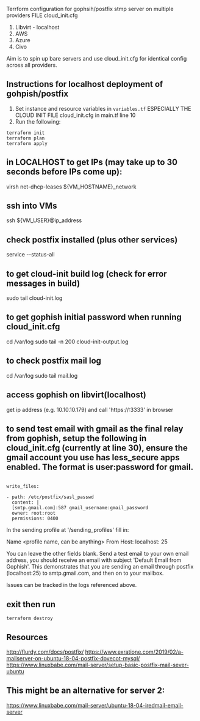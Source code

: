 Terrform configuration for gophsih/postfix stmp server on multiple providers
FILE cloud_init.cfg

1. Libvirt - localhost
2. AWS
3. Azure
4. Civo

Aim is to spin up bare servers and use cloud_init.cfg for identical config across all providers.

## Instructions for localhost deployment of gohpish/postfix

1. Set instance and resource variables in `variables.tf` ESPECIALLY THE CLOUD INIT FILE cloud_init.cfg in main.tf line 10
2. Run the following:

```
terraform init
terraform plan
terraform apply
```

## in LOCALHOST to get IPs (may take up to 30 seconds before IPs come up):

virsh net-dhcp-leases ${VM_HOSTNAME}\_network

## ssh into VMs

ssh ${VM_USER}@ip_address

## check postfix installed (plus other services)

service --status-all

## to get cloud-init build log (check for error messages in build)

sudo tail cloud-init.log

## to get gophish initial password when running cloud_init.cfg

cd /var/log
sudo tail -n 200 cloud-init-output.log

## to check postfix mail log

cd /var/log
sudo tail mail.log

## access gophish on libvirt(localhost)

get ip address (e.g. 10.10.10.179) and call 'https://<ip address>:3333' in browser

## to send test email with gmail as the final relay from gophish, setup the following in cloud_init.cfg (currently at line 30), ensure the gmail account you use has less_secure apps enabled. The format is user:password for gmail.

```

write_files:

- path: /etc/postfix/sasl_passwd
  content: |
  [smtp.gmail.com]:587 gmail_username:gmail_password
  owner: root:root
  permissions: 0400

```

In the sending profile at '/sending_profiles' fill in:

Name <profile name, can be anything>
From <gmail account>
Host: localhost: 25

You can leave the other fields blank. Send a test email to your own email address, you should receive an email with subject 'Default Email from Gophish'.
This demonstrates that you are sending an email through postfix (localhost:25) to smtp.gmail.com, and then on to your mailbox.

Issues can be tracked in the logs referenced above.

## exit then run

```
terraform destroy
```

## Resources

http://flurdy.com/docs/postfix/
https://www.exratione.com/2019/02/a-mailserver-on-ubuntu-18-04-postfix-dovecot-mysql/
https://www.linuxbabe.com/mail-server/setup-basic-postfix-mail-sever-ubuntu

## This might be an alternative for server 2:

https://www.linuxbabe.com/mail-server/ubuntu-18-04-iredmail-email-server
